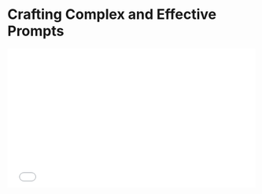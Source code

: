 # Crafting Complex and Effective Prompts

<div style="position: relative; width: 100%; height: 0; padding-bottom: 56.25%; overflow: hidden;">
  <iframe src="${PRIVATE_VIDEO_INTRO_1}" frameborder="0" allowfullscreen style="position: absolute; top: 0; left: 0; width: 100%; height: 100%; border: none; object-fit: cover;" />
</div>

Writing effective prompts is key to challenging AI models to deeply analyse and accurately interpret visual data, avoiding simplistic responses. This section covers prompt types, areas where models may struggle, examples, and the components of a strong prompt.

## Types of Prompts

<img height="380" width="700" src="${PRIVATE_IMAGE_MOD3_1}" />

### <span style="color:#364BC9">1. Contextual Prompts:</span>&#x20;

* Questions where the image data provides a clear answer, allowing the model to respond confidently. 
* Example, "***What was the GDP growth in 2015?*** " can be directly answered using the chart. 

### <span style="color:#364BC9">2. Semi-Contextual Prompts:</span>

* These questions cannot be fully answered with the image alone and highlight missing information. &#x20;
* The model must describe the image details, clarify the limitations, and provide educated guesses or possible explanations, stating assumptions clearly.
* "***List each major event between 2012 and 2019 that could have impacted the GDP growth, and indicate whether any of these coincided with significant global events***." Now, this requires the AI to link the data with external factors, not just what's shown in the chart.&#x20;

***

## What makes an effective data interpretation prompt?

<img height="495" width="600" src="${PRIVATE_IMAGE_MOD3_2}" />

### <span style="color:#364BC9">1.  Relevance</span>

* The prompt must be directly related to the content of the image. 
* It should focus on information or analysis that is specific to what is depicted in the image, ensuring that the question can only be answered by referring to the image. 

**Good Prompt**:&#x20;

:::info
Examine the visual data provided, identify any intoxicants that are present and do not result in drug-related mortality. Then, organise your findings into a table format, specifying the name of each intoxicant and its categorisation.
:::

**Why it's good?**

The prompt directly engages with the image, asking the AI to analyse and interpret specific details related to the intoxicants depicted in the image.

**Bad Prompt:**&#x20;

:::danger
List all the intoxicants that do not cause drug-related deaths based on toxicity level and display them in a table.
:::

**Why it's bad?**

This prompt doesn't require the model to engage with the image itself and instead allows the model to pull from general knowledge, which isn’t effective for visual data interpretation training.

***

### <span style="color:#364BC9">2.  Clarity</span>

* The prompt should be clear and easy to understand, with no ambiguity. 
* It must clearly outline what information is required, making the objective of the question explicit to the reader.

**Good Prompt**:&#x20;

:::info
Analyse the historical data from 1933 to 2023 and identify the years when the federal debt was equal to or exceeded the GDP. For each of these years, calculate the federal debt amount in USD and the total GDP, then present your findings in a table with columns for 'Year,'  'Federal Debt (USD),' and 'Total GDP (USD).
:::

**Why it's good?**

The prompt specifies the exact data range, the calculations needed, and how the results should be structured, ensuring clarity. 

**Bad Prompt:**&#x20;

:::danger
Check when the debt was higher than GDP and show it in a table.
:::

**Why it's bad?**

The prompt lacks specific instructions on the time frame, what calculations are required, and how the information should be presented, making it too vague for effective analysis.

***

### <span style="color:#364BC9">3.  Advanced Reasoning</span>

* The prompt should require advanced reasoning, such as making inferences, drawing conclusions, or analyzing relationships within the image. 
*  It should not be a basic observation or a simple request for information but should challenge the reader to think critically about the image's content.

**Good Prompt**:&#x20;

:::info
Identify the top three browser families by page views in August 2016. Calculate the percentage of the global population that used each specific browser, assuming one page view per person.
:::

**Why it's good?**

The prompt requires the AI to interpret data, perform calculations, and connect browser usage with the global population—a task that requires advanced reasoning beyond simple observation.

**Bad Prompt:**&#x20;

:::danger
Show the top browsers by page views for 2016 and estimate how many people use each.
:::

**Why it's bad?**

This prompt is too simple and does not specify how the AI should make the connection between browser page views and the global population, making it insufficiently challenging.

***

### <span style="color:#364BC9">4.  Length and Detail</span>

* The prompt should be detailed and longer than 25 words, providing enough context to fully specify the required analysis or information. 
*  It should set up a scenario or question that makes the focus and scope clear. 

**Good Prompt**:&#x20;

:::info
From 1980 to 2020 which year had the highest and lowest gender gap in life expectancy at birth, provide the data in a table along with life expectancy of both genders and the total  population of Germany in that year.
:::

**Why it's good?**

The prompt is sufficiently long and complex, requiring the model to extract and compare multiple data points, perform calculations (gender gap), and present information in a detailed table.

**Bad Prompt:**&#x20;

:::danger
Find the highest and lowest gender gap in life expectancy and list the population.
:::

**Why it's bad?**

This prompt is too brief and lacks the necessary complexity. It does not provide enough detail for the model to engage in multi-step processing or present data systematically.

***

### <span style="color:#364BC9">5.  Challenge Points</span>

* Identify areas where the model may struggle (e.g., approximations, external factors) to ensure it is adequately challenged.

**Good Prompt**:&#x20;

:::info
Calculate the percentage decrease for three countries that showed the most significant reduction in road accident deaths between 2000-2010. Then, propose three potential factors that could have contributed to this reduction. Present your findings in a table format.
:::

**Why it's good?**

The prompt is structured to challenge the AI, requiring it to analyse data over a timeline, perform calculations, and contextualise the findings with relevant explanations—testing both data handling and reasoning capabilities.

**Bad Prompt:**&#x20;

:::danger
List countries with the biggest drop in road accidents and explain why.
:::

**Why it's bad?**

This version doesn’t provide enough structure or challenge points. It does not specify the period or require percentage calculations, and it’s too open-ended, which reduces the model's opportunity to demonstrate advanced analytical skills.

***

## Teaching LLMs Image Analysis: Overcoming Key Challenges with Effective Prompts

**AI models may struggle with certain aspects of image analysis:**

* **Visual Approximations**: When exact values are not labeled, models might have to approximate (e.g., estimating a bar's position between two y-axis marks).
* **Multi-step Reasoning**: Combining multiple data points or performing complex calculations can be challenging. Prompts should guide the model to reason step by step.
* **Comparisons**: Comparing trends over different periods or categories requires deep understanding, which can be difficult for models.
* **External Factors**: When prompts involve factors not shown in the image (e.g., political or global events), models may invent information. Prompts should guide models to acknowledge when information is insufficient.

***

## Prompt Example: Contextual

<img height="699" width="699" src="${PRIVATE_IMAGE_MOD3_3}" />

:::note
Identify the intoxicants in the given image that do not lead to 'drug-related mortality.' Present the findings in a table.
:::

### Why is this a good prompt?

* The user is asking specifically for intoxicants that do \_not\_ contribute to “drug-related mortality,” which means filtering out substances that do not have the corresponding color segment (associated with drug-related mortality) in the stacked bar chart.
* The model must extract each intoxicant from the chart and analyse whether the corresponding bar contains the color that signifies “drug-related mortality.” This requires structured visual parsing.&#x20;

***

## Prompt Example: Semi-Contextual

<img height="642" width="642" src="${PRIVATE_IMAGE_MOD3_4}" />

:::note
List each major event, along with the year it occurred and the corresponding dust concentrations, that took place between the first appearance of black band disease and the recorded seagrass death. Additionally, indicate whether any of these events coincided with significant climatic events?
:::

### Why is this a good prompt?

* The prompt requires identification of a time period : This requires locating both events on the timeline and extracting only the relevant occurrences in between.
* &#x20;It requires interpreting spatial relationships in images.
* The prompt asks if any of the extracted events coincided with significant climatic events. This requires recognising references to “major El Niño” which is not explicitly mentioned anywhere in the image. 

***

## Summary of a Good Prompt:

:::caution
* It is clear, detailed, and specific to the image.
* It challenges the model to think through the data, encouraging advanced reasoning and multi-step processes.
* It avoids surface-level questions and asks for deeper analysis or insight that would be difficult to provide without the image.
* It contains enough complexity that the model has to consider trends, calculations, or missing data to provide a meaningful response.

By designing prompts with these components in mind, you’ll help train AI models to better interpret complex visual data, make informed inferences, and reason through challenging scenarios.
:::